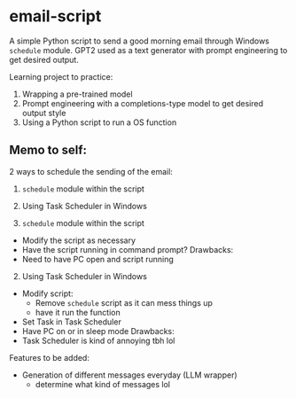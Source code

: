 # email-script

A simple Python script to send a good morning email through Windows `schedule` module.
GPT2 used as a text generator with prompt engineering to get desired output.


Learning project to practice:
1. Wrapping a pre-trained model
2. Prompt engineering with a completions-type model to get desired output style
3. Using a Python script to run a OS function




Memo to self:
-------------------------------------
2 ways to schedule the sending of the email:
1. `schedule` module within the script
2. Using Task Scheduler in Windows

1. `schedule` module within the script
- Modify the script as necessary
- Have the script running in command prompt?
Drawbacks:
- Need to have PC open and script running

2. Using Task Scheduler in Windows
- Modify script:
  - Remove `schedule` script as it can mess things up
  - have it run the function
- Set Task in Task Scheduler
- Have PC on or in sleep mode
Drawbacks:
- Task Scheduler is kind of annoying tbh lol


Features to be added:
- Generation of different messages everyday (LLM wrapper)
  - determine what kind of messages lol
